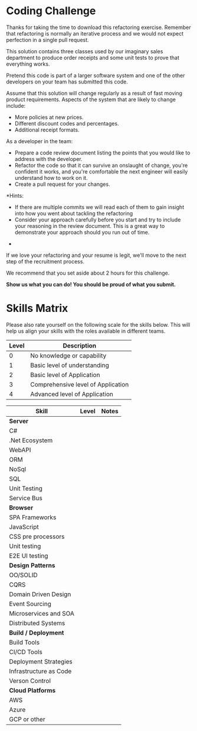 # Coding Challenge

Thanks for taking the time to download this refactoring exercise. Remember that refactoring is normally an iterative process and we would not expect perfection in a single pull request.

This solution contains three classes used by our imaginary sales department to produce order receipts and some unit tests to prove that everything works.

Pretend this code is part of a larger software system and one of the other developers on your team has submitted this code. 

Assume that this solution will change regularly as a result of fast moving product requirements. Aspects of the system that are likely to change include: 

 - More policies at new prices.
 - Different discount codes and percentages.
 - Additional receipt formats.

As a developer in the team:

- Prepare a code review document listing the points that you would like to address with the developer.
- Refactor the code so that it can survive an onslaught of change, you're confident it works, and you're comfortable the next engineer will easily understand how to work on it.
- Create a pull request for your changes.

*Hints: 
- If there are multiple commits we will read each of them to gain insight into how you went about tackling the refactoring
- Consider your approach carefully before you start and try to include your reasoning in the review document. This is a great way to demonstrate your approach should you run out of time. 
*

If we love your refactoring and your resume is legit, we'll move to the next step of the recruitment process.

We recommend that you set aside about 2 hours for this challenge. 

**Show us what you can do! You should be proud of what you submit.**



# Skills Matrix

Please also rate yourself on the following scale for the skills below. This will help us align your skills with the roles available in different teams.


|Level |Description |
|--|--|
|0 |No knowledge or capability |
|1 |Basic level of understanding |
|2 |Basic level of Application |
|3 |Comprehensive level of Application |
|4 |Advanced level of Application |


|Skill |Level| Notes|
|--|--|--|
|**Server**||
| C# ||
|.Net Ecosystem ||
|WebAPI ||
|ORM ||
|NoSql ||
|SQL ||
|Unit Testing ||
|Service Bus ||
|**Browser** ||
|SPA Frameworks ||
|JavaScript ||
|CSS pre processors ||
|Unit testing ||
|E2E UI testing ||
|**Design Patterns** ||
|OO/SOLID ||
|CQRS ||
|Domain Driven Design ||
|Event Sourcing ||
|Microservices and SOA ||
|Distributed Systems ||
|**Build / Deployment**
|Build Tools ||
|CI/CD Tools ||
|Deployment Strategies ||
|Infrastructure as Code ||
|Verson Control ||
|**Cloud Platforms** ||
|AWS ||
|Azure ||
|GCP or other ||


